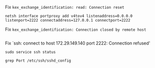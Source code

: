 
Fix `kex_exchange_identification: read: Connection reset`

```
netsh interface portproxy add v4tov4 listenaddress=0.0.0.0 listenport=2222 connectaddress=127.0.0.1 connectport=2222
```

Fix `kex_exchange_identification: Connection closed by remote host`
```
```

Fix `ssh: connect to host 172.29.149.140 port 2222: Connection refused'
```
sudo service ssh status

grep Port /etc/ssh/sshd_config
```